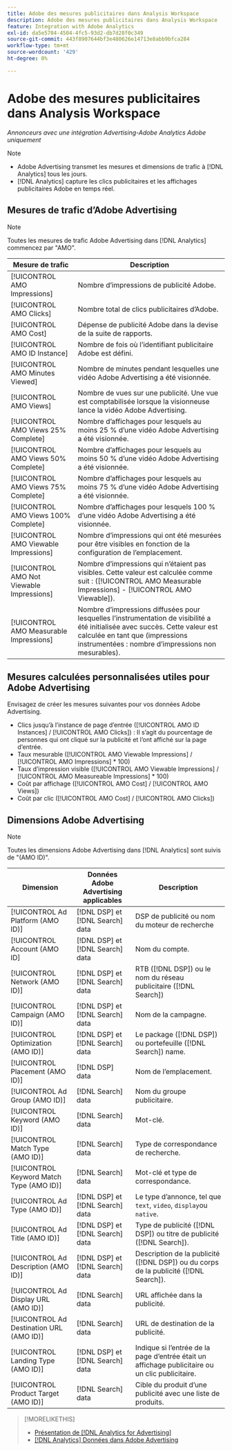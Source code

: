 ```yaml
---
title: Adobe des mesures publicitaires dans Analysis Workspace
description: Adobe des mesures publicitaires dans Analysis Workspace
feature: Integration with Adobe Analytics
exl-id: da5e5704-4504-4fc5-93d2-db7d28f0c349
source-git-commit: 443f8907644bf3e480626e14713e8abb9bfca284
workflow-type: tm+mt
source-wordcount: '429'
ht-degree: 0%

---
```


# Adobe des mesures publicitaires dans Analysis Workspace

*Annonceurs avec une intégration Advertising-Adobe Analytics Adobe uniquement*

>[!NOTE]
>
>* Adobe Advertising transmet les mesures et dimensions de trafic à [!DNL Analytics] tous les jours.
>* [!DNL Analytics] capture les clics publicitaires et les affichages publicitaires Adobe en temps réel.


## Mesures de trafic d’Adobe Advertising

>[!NOTE]
>
>Toutes les mesures de trafic Adobe Advertising dans [!DNL Analytics] commencez par &quot;AMO&quot;.

| Mesure de trafic | Description |
| -------------- | ----------- |
| [!UICONTROL AMO Impressions] | Nombre d’impressions de publicité Adobe. |
| [!UICONTROL AMO Clicks] | Nombre total de clics publicitaires d’Adobe. |
| [!UICONTROL AMO Cost] | Dépense de publicité Adobe dans la devise de la suite de rapports. |
| [!UICONTROL AMO ID Instance] | Nombre de fois où l’identifiant publicitaire Adobe est défini. |
| [!UICONTROL AMO Minutes Viewed] | Nombre de minutes pendant lesquelles une vidéo Adobe Advertising a été visionnée. |
| [!UICONTROL AMO Views] | Nombre de vues sur une publicité. Une vue est comptabilisée lorsque la visionneuse lance la vidéo Adobe Advertising. |
| [!UICONTROL AMO Views 25% Complete] | Nombre d’affichages pour lesquels au moins 25 % d’une vidéo Adobe Advertising a été visionnée. |
| [!UICONTROL AMO Views 50% Complete] | Nombre d’affichages pour lesquels au moins 50 % d’une vidéo Adobe Advertising a été visionnée. |
| [!UICONTROL AMO Views 75% Complete] | Nombre d’affichages pour lesquels au moins 75 % d’une vidéo Adobe Advertising a été visionnée. |
| [!UICONTROL AMO Views 100% Complete] | Nombre d’affichages pour lesquels 100 % d’une vidéo Adobe Advertising a été visionnée. |
| [!UICONTROL AMO Viewable Impressions] | Nombre d’impressions qui ont été mesurées pour être visibles en fonction de la configuration de l’emplacement. |
| [!UICONTROL AMO Not Viewable Impressions] | Nombre d’impressions qui n’étaient pas visibles. Cette valeur est calculée comme suit : ([!UICONTROL AMO Measurable Impressions] - [!UICONTROL AMO Viewable]). |
| [!UICONTROL AMO Measurable Impressions] | Nombre d’impressions diffusées pour lesquelles l’instrumentation de visibilité a été initialisée avec succès. Cette valeur est calculée en tant que (impressions instrumentées : nombre d’impressions non mesurables). |

## Mesures calculées personnalisées utiles pour Adobe Advertising

Envisagez de créer les mesures suivantes pour vos données Adobe Advertising.

* Clics jusqu’à l’instance de page d’entrée ([!UICONTROL AMO ID Instances] / [!UICONTROL AMO Clicks]) : Il s’agit du pourcentage de personnes qui ont cliqué sur la publicité et l’ont affiché sur la page d’entrée.
* Taux mesurable ([!UICONTROL AMO Viewable Impressions] / [!UICONTROL AMO Impressions] * 100)
* Taux d’impression visible ([!UICONTROL AMO Viewable Impressions] / [!UICONTROL AMO Measureable Impressions] * 100)
* Coût par affichage ([!UICONTROL AMO Cost] / [!UICONTROL AMO Views])
* Coût par clic ([!UICONTROL AMO Cost] / [!UICONTROL AMO Clicks])

## Dimensions Adobe Advertising

>[!NOTE]
>
>Toutes les dimensions Adobe Advertising dans [!DNL Analytics] sont suivis de &quot;(AMO ID)&quot;.

| Dimension | Données Adobe Advertising applicables | Description |
| ----------- | ---------- | ---------- |
| [!UICONTROL Ad Platform (AMO ID)] | [!DNL DSP] et [!DNL Search] data | DSP de publicité ou nom du moteur de recherche |
| [!UICONTROL Account (AMO ID] | [!DNL DSP] et [!DNL Search] data | Nom du compte. |
| [!UICONTROL Network (AMO ID)] | [!DNL DSP] et [!DNL Search] data | RTB ([!DNL DSP]) ou le nom du réseau publicitaire ([!DNL Search]) |
| [!UICONTROL Campaign (AMO ID)] | [!DNL DSP] et [!DNL Search] data | Nom de la campagne. |
| [!UICONTROL Optimization (AMO ID)] | [!DNL DSP] et [!DNL Search] data | Le package ([!DNL DSP]) ou portefeuille ([!DNL Search]) name. |
| [!UICONTROL Placement (AMO ID)] | [!DNL DSP] data | Nom de l’emplacement. |
| [!UICONTROL Ad Group (AMO ID)] | [!DNL Search] data | Nom du groupe publicitaire. |
| [!UICONTROL Keyword (AMO ID)] | [!DNL Search] data | Mot-clé. |
| [!UICONTROL Match Type (AMO ID)] | [!DNL Search] data | Type de correspondance de recherche. |
| [!UICONTROL Keyword Match Type (AMO ID)] | [!DNL Search] data | Mot-clé et type de correspondance. |
| [!UICONTROL Ad Type (AMO ID)] | [!DNL DSP] et [!DNL Search] data | Le type d’annonce, tel que `text`, `video`, `display`ou `native`. |
| [!UICONTROL Ad Title (AMO ID)] | [!DNL DSP] et [!DNL Search] data | Type de publicité ([!DNL DSP]) ou titre de publicité ([!DNL Search]). |
| [!UICONTROL Ad Description (AMO ID)] | [!DNL DSP] et [!DNL Search] data | Description de la publicité ([!DNL DSP]) ou du corps de la publicité ([!DNL Search]). |
| [!UICONTROL Ad Display URL (AMO ID)] | [!DNL Search] data | URL affichée dans la publicité. |
| [!UICONTROL Ad Destination URL (AMO ID)] | [!DNL Search] data | URL de destination de la publicité. |
| [!UICONTROL Landing Type (AMO ID)] | [!DNL DSP] et [!DNL Search] data | Indique si l’entrée de la page d’entrée était un affichage publicitaire ou un clic publicitaire. |
| [!UICONTROL Product Target (AMO ID)] | [!DNL Search] data | Cible du produit d’une publicité avec une liste de produits. |

>[!MORELIKETHIS]
>
>* [Présentation de [!DNL Analytics for Advertising]](overview.md)
>* [[!DNL Analytics] Données dans Adobe Advertising](/help/integrations/analytics/analytics-data-in-advertising.md)

